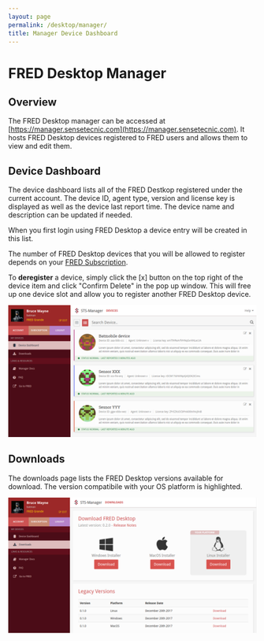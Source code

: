 ```yaml
---
layout: page
permalink: /desktop/manager/
title: Manager Device Dashboard
---
```


# FRED Desktop Manager

## Overview

The FRED Desktop manager can be accessed at [https://manager.sensetecnic.com](https://manager.sensetecnic.com). It hosts FRED Desktop devices registered to FRED users and allows them to view and edit them.

## Device Dashboard

The device dashboard lists all of the FRED Destkop registered under the current account. The device ID, agent type, version and license key is displayed as well as the device last report time. The device name and description can be updated if needed. 

When you first login using FRED Desktop a device entry will be created in this list.

The number of FRED Desktop devices that you will be allowed to register depends on your [FRED Subscription](https://users.sensetecnic.com/app/accounts/subscriptions).

To **deregister** a device, simply click the [x] button on the top right of the device item and click "Confirm Delete" in the pop up window. This will free up one device slot and allow you to register another FRED Desktop device.

[![manager-devices](/assets/images/manager-devices.png)](/assets/images/manager-devices.png)

## Downloads

The downloads page lists the FRED Desktop versions available for download. The version compatibile with your OS platform is highlighted.

[![manager-downloads](/assets/images/manager-downloads.png)](/assets/images/manager-downloads.png)
